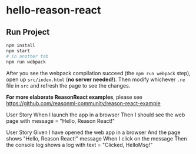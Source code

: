 # hello-reason-react

## Run Project

```sh
npm install
npm start
# in another tab
npm run webpack
```
After you see the webpack compilation succeed (the `npm run webpack` step), open up `src/index.html` (**no server needed!**). Then modify whichever `.re` file in `src` and refresh the page to see the changes.

**For more elaborate ReasonReact examples**, please see https://github.com/reasonml-community/reason-react-example

User Story
When I launch the app in a browser
Then I should see the web page with message = "Hello, Reason React!"

User Story
Given I have opened the web app in a browser
And the page shows "Hello, Reason React!" message
When I click on the message
Then the console log shows a log with text = "Clicked, HelloMsg!" 
